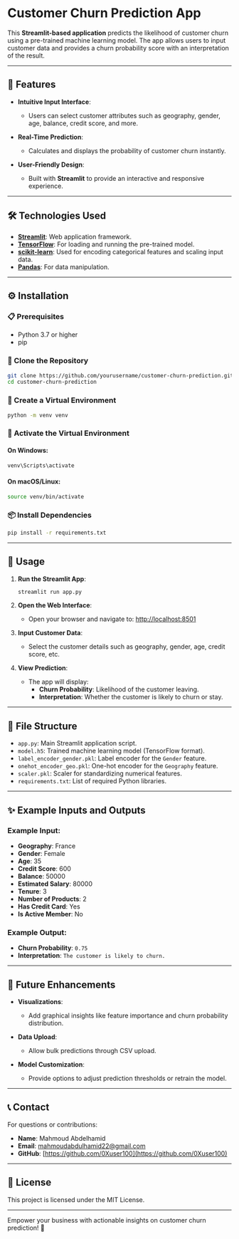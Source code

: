 # Customer Churn Prediction App  

This **Streamlit-based application** predicts the likelihood of customer churn using a pre-trained machine learning model. The app allows users to input customer data and provides a churn probability score with an interpretation of the result.  

---

## 🌟 Features  

- **Intuitive Input Interface**:  
  - Users can select customer attributes such as geography, gender, age, balance, credit score, and more.  

- **Real-Time Prediction**:  
  - Calculates and displays the probability of customer churn instantly.  

- **User-Friendly Design**:  
  - Built with **Streamlit** to provide an interactive and responsive experience.  

---

## 🛠️ Technologies Used  

- **[Streamlit](https://streamlit.io/)**: Web application framework.  
- **[TensorFlow](https://www.tensorflow.org/)**: For loading and running the pre-trained model.  
- **[scikit-learn](https://scikit-learn.org/)**: Used for encoding categorical features and scaling input data.  
- **[Pandas](https://pandas.pydata.org/)**: For data manipulation.  

---

## ⚙️ Installation  

### 📋 Prerequisites  
- Python 3.7 or higher  
- pip  

### 📂 Clone the Repository  
```bash  
git clone https://github.com/yourusername/customer-churn-prediction.git  
cd customer-churn-prediction  
```  

### 🧹 Create a Virtual Environment  
```bash  
python -m venv venv  
```  

### 🔑 Activate the Virtual Environment  
#### On Windows:  
```bash  
venv\Scripts\activate  
```  
#### On macOS/Linux:  
```bash  
source venv/bin/activate  
```  

### 📦 Install Dependencies  
```bash  
pip install -r requirements.txt  
```  

---

## 🚀 Usage  

1. **Run the Streamlit App**:  
   ```bash  
   streamlit run app.py  
   ```  

2. **Open the Web Interface**:  
   - Open your browser and navigate to: [http://localhost:8501](http://localhost:8501)  

3. **Input Customer Data**:  
   - Select the customer details such as geography, gender, age, credit score, etc.  

4. **View Prediction**:  
   - The app will display:  
     - **Churn Probability**: Likelihood of the customer leaving.  
     - **Interpretation**: Whether the customer is likely to churn or stay.  

---

## 📂 File Structure  

- `app.py`: Main Streamlit application script.  
- `model.h5`: Trained machine learning model (TensorFlow format).  
- `label_encoder_gender.pkl`: Label encoder for the `Gender` feature.  
- `onehot_encoder_geo.pkl`: One-hot encoder for the `Geography` feature.  
- `scaler.pkl`: Scaler for standardizing numerical features.  
- `requirements.txt`: List of required Python libraries.  

---

## ✨ Example Inputs and Outputs  

### Example Input:
- **Geography**: France  
- **Gender**: Female  
- **Age**: 35  
- **Credit Score**: 600  
- **Balance**: 50000  
- **Estimated Salary**: 80000  
- **Tenure**: 3  
- **Number of Products**: 2  
- **Has Credit Card**: Yes  
- **Is Active Member**: No  

### Example Output:
- **Churn Probability**: `0.75`  
- **Interpretation**: `The customer is likely to churn.`  

---

## 🔮 Future Enhancements  

- **Visualizations**:  
  - Add graphical insights like feature importance and churn probability distribution.  

- **Data Upload**:  
  - Allow bulk predictions through CSV upload.  

- **Model Customization**:  
  - Provide options to adjust prediction thresholds or retrain the model.  

---

## 📞 Contact  

For questions or contributions:  
- **Name**: Mahmoud Abdelhamid  
- **Email**: [mahmoudabdulhamid22@gmail.com](mailto:mahmoudabdulhamid22@gmail.com)  
- **GitHub**: [https://github.com/0Xuser100](https://github.com/0Xuser100)  

---

## 📝 License  

This project is licensed under the MIT License.  

---  

Empower your business with actionable insights on customer churn prediction! 🚀  

